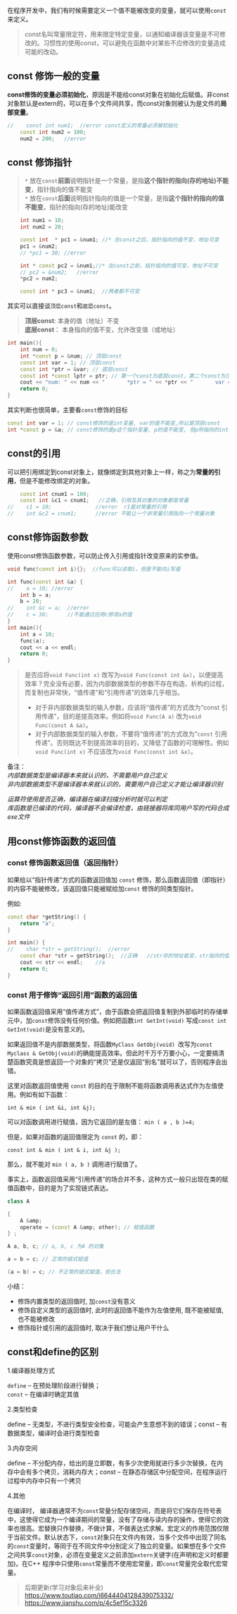 在程序开发中，我们有时候需要定义一个值不能被改变的变量，就可以使用`const`来定义。
> const名叫常量限定符，用来限定特定变量，以通知编译器该变量是不可修改的。习惯性的使用const，可以避免在函数中对某些不应修改的变量造成可能的改动。

## const 修饰一般的变量

**const修饰的变量必须初始化**，原因是不能给const对象在初始化后赋值。非const对象默认是extern的，可以在多个文件间共享，而const对象则被认为是文件的**局部变量**。
```cpp
//    const int num1;  //error const定义的常量必须被初始化
    const int num2 = 100;
    num2 = 200;   //error
```

## const 修饰指针

> `*` 放在`const`**前面**说明指针是一个常量，是指**这个指针的指向(存的地址)不能变**，指针指向的值不能变     
> `*` 放在`const`**后面**说明指针指向的值是一个常量，是指**这个指针的指向的值不能变**，指针的指向(存的地址)能改变
```cpp
    int num1 = 10;
    int num2 = 20;

    const int  * pc1 = &num1; //* 在const之后，指针指向的值不变，地址可变
    pc1 = &num2;
    // *pc1 = 30; //error

    int * const pc2 = &num1;//* 在const之前，指针指向的值可变，地址不可变
    // pc2 = &num2;   //error
    *pc2 = num2;

    const int * pc3 = &num1;  //两者都不可变
```

其实可以直接谈`顶层const`和`底层const`。

> **顶层const**: 本身的值（地址）不变           
> **底层const**： 本身指向的值不变，允许改变值（或地址）
```cpp
int main(){
    int num = 0;
    int *const p = &num; // 顶层const
    const int var = 1; // 顶层const
    const int *ptr = &var; // 底层const
    const int *const lptr = ptr; // 第一个const为底层const，第二个const为顶层const
    cout << "num: " << num << "       *ptr = " << *ptr << "       var = " << var << endl;
    return 0;
}
```
其实判断也很简单，主要看`const`修饰的目标
```cpp
const int var = 1; // const修饰的是int变量, var的值不能变,所以是顶层const
int *const p = &a; // const修饰的是p这个指针变量, p的值不能变, 但p所指向的int变量,所以是顶层const
```

## const的引用

可以把引用绑定到const对象上，就像绑定到其他对象上一样，称之为**常量的引用**，但是不能修改绑定的对象。
```cpp
    const int cnum1 = 100;
    const int &c1 = cnum1;   //正确，引用及其对象的对象都是常量
//    c1 = 10;              //error  r1是对常量的引用
//    int &c2 = cnum1;      //error 不能让一个非常量引用指向一个常量对象
```

## const修饰函数参数

使用const修饰函数参数，可以防止传入引用或指针改变原来的实参值。
```cpp
void func(const int i){};  //func可以读取i，但是不能向i写值
```

```cpp
int func(const int &a) {
//    a = 10; //error
    int b = a;
    b = 20;
//    int &c = a;  //error 
//    c = 30;      //不能通过应用c修改a的值
}
int main(){
    int a = 10;
    func(a);
    cout << a << endl;
    return 0;
}
```
> 是否应将`void Func(int x)` 改写为`void Func(const int &x)`，以便提高效率？完全没有必要，因为内部数据类型的参数不存在构造、析构的过程，而复制也非常快，“值传递”和“引用传递”的效率几乎相当。
> - 对于非内部数据类型的输入参数，应该将“值传递”的方式改为“const 引用传递”，目的是提高效率。例如将`void Func(A a)` 改为`void Func(const A &a)`。
> - 对于内部数据类型的输入参数，不要将“值传递”的方式改为“`const` 引用传递”。否则既达不到提高效率的目的，又降低了函数的可理解性。例如`void Func(int x)` 不应该改为`void Func(const int &x)`。

备注：          
*内部数据类型是编译器本来就认识的，不需要用户自己定义*           
*非内部数据类型不是编译器本来就认识的，需要用户自己定义才能让编译器识别*

*运算符使用是否正确，编译器在编译扫描分析时就可以判定*                
*库函数是已编译的代码，编译器不会编译检查，由链接器将库同用户写的代码合成exe文件*

## 用const修饰函数的返回值

### const 修饰函数返回值（返回指针）

如果给以“指针传递”方式的函数返回值加 `const` 修饰，那么函数返回值（即指针）的内容不能被修改，该返回值只能被赋给加`const` 修饰的同类型指针。

例如:
```cpp
const char *getString() {
    return "a";
}

int main() {
//    char *str = getString();  //error
    const char *str = getString();  //正确   //str存的地址能变，str指向的值不能变
    cout << str << endl;    //a
    return 0;
}
```

### const 用于修饰“返回引用”函数的返回值

如果函数返回值采用“值传递方式”，由于函数会把返回值复制到外部临时的存储单元中，加`const`修饰没有任何价值。例如把函数`int GetInt(void)` 写成`const int GetInt(void)`是没有意义的。

如果返回值不是内部数据类型，将函数`MyClass GetObj(void) `改写为`const Myclass & GetObj(void)`的确能提高效率。但此时千万千万要小心，一定要搞清楚函数究竟是想返回一个对象的“拷贝”还是仅返回“别名”就可以了，否则程序会出错。

这里对函数返回值使用 `const` 的目的在于限制不能将函数调用表达式作为左值使用。例如有如下函数：
```
int & min ( int &i, int &j);
```
可以对函数调用进行赋值，因为它返回的是左值： `min ( a , b )=4;`

但是，如果对函数的返回值限定为 `const` 的，即：
```
const int & min ( int & i, int &j );
```

那么，就不能对 `min ( a, b )` 调用进行赋值了。

事实上，函数返回值采用“引用传递”的场合并不多，这种方式一般只出现在类的赋值函数中，目的是为了实现链式表达。

```cpp
class A

{
    A &amp; 
    operate = (const A &amp; other); // 赋值函数
} ;

A a, b, c; // a, b, c 为A 的对象

a = b = c; // 正常的链式赋值

(a = b) = c; // 不正常的链式赋值，但合法
```

小结：

- 修饰内置类型的返回值时, 加`const`没有意义
- 修饰自定义类型的返回值时, 此时的返回值不能作为左值使用, 既不能被赋值, 也不能被修改
- 修饰指针或引用的返回值时, 取决于我们想让用户干什么


## const和define的区别

1.编译器处理方式

`define` – 在预处理阶段进行替换；               
`const` – 在编译时确定其值

2.类型检查

define – 无类型，不进行类型安全检查，可能会产生意想不到的错误；const – 有数据类型，编译时会进行类型检查

3.内存空间

define – 不分配内存，给出的是立即数，有多少次使用就进行多少次替换，在内存中会有多个拷贝，消耗内存大；const – 在静态存储区中分配空间，在程序运行过程中内存中只有一个拷贝

4.其他

在编译时， 编译器通常不为`const`常量分配存储空间，而是将它们保存在符号表中，这使得它成为一个编译期间的常量，没有了存储与读内存的操作，使得它的效率也很高。宏替换只作替换，不做计算，不做表达式求解。宏定义的作用范围仅限于当前文件。默认状态下，`const`对象只在文件内有效，当多个文件中出现了同名的`const`变量时，等同于在不同文件中分别定义了独立的变量。如果想在多个文件之间共享`const`对象，必须在变量定义之前添加`extern`关键字(在声明和定义时都要加)。在C++ 程序中只使用`const`常量而不使用宏常量，即`const`常量完全取代宏常量。

>后期更新(学习对象后来补全)
> https://www.toutiao.com/i6644404128439075332/
> https://www.jianshu.com/p/4c5ef15c3326

